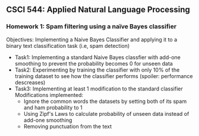 <h2>CSCI 544: Applied Natural Language Processing</h2>
<h3>Homework 1: Spam filtering using a naïve Bayes classifier</h3>
<p>Objectives: Implementing a Naive Bayes Classifier and applying it to a 
binary text classification task (i.e, spam detection)</p>
<ul>
    <li>
        Task1: Implementing a standard Naive Bayes classfier with add-one 
        smoothing to prevent the probability becomes 0 for unseen data
    </li>
    <li>
        Task2: Experimenting by training the classifier with only 10% of the 
        training dataset to see how the classifier performs (spoiler: 
        performance descreases) 
    </li>
    <li>
        Task3: Implementing at least 1 modification to the standard classifier
        Modifications implemented:
        <ul>
            <li>
                Ignore the common words the datasets by setting both of its
                spam and ham probability to 1
            </li>
            <li>
                Using Zipf's Laws to calculate probability of unseen data
                instead of add-one smoothing
            </li>
            <li>
                Removing punctuation from the text
            </li>
        </ul> 
    </li>
</ul>
